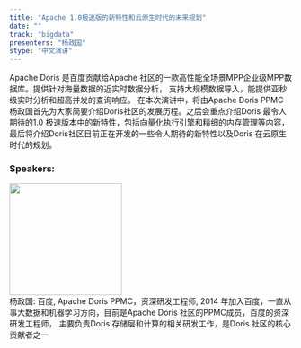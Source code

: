 ```yaml
---
title: "Apache 1.0极速版的新特性和云原生时代的未来规划"
date: "" 
track: "bigdata"
presenters: "杨政国"
stype: "中文演讲"
---
```

Apache Doris 是百度贡献给Apache 社区的一款高性能全场景MPP企业级MPP数据库。提供针对海量数据的近实时数据分析， 支持大规模数据导入，能提供亚秒级实时分析和超高并发的查询响应。
在本次演讲中，将由Apache Doris PPMC 杨政国首先为大家简要介绍Doris社区的发展历程。之后会重点介绍Doris 最令人期待的1.0 极速版本中的新特性，包括向量化执行引擎和精细的内存管理等内容，最后将介绍Doris社区目前正在开发的一些令人期待的新特性以及Doris 在云原生时代的规划。
 ### Speakers: 
 <img src="images/speaker/1039.png" width="200" /><br>杨政国: 百度, Apache Doris PPMC，资深研发工程师, 2014 年加入百度，一直从事大数据和机器学习方向，目前是Apache Doris 社区的PPMC成员，百度的资深研发工程师， 主要负责Doris 存储层和计算的相关研发工作，是Doris 社区的核心贡献者之一
 